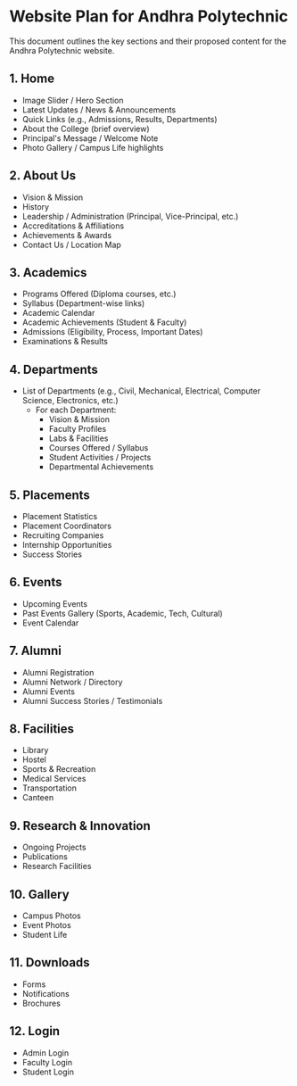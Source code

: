 # Website Plan for Andhra Polytechnic

This document outlines the key sections and their proposed content for the Andhra Polytechnic website.

## 1. Home
*   Image Slider / Hero Section
*   Latest Updates / News & Announcements
*   Quick Links (e.g., Admissions, Results, Departments)
*   About the College (brief overview)
*   Principal's Message / Welcome Note
*   Photo Gallery / Campus Life highlights

## 2. About Us
*   Vision & Mission
*   History
*   Leadership / Administration (Principal, Vice-Principal, etc.)
*   Accreditations & Affiliations
*   Achievements & Awards
*   Contact Us / Location Map

## 3. Academics
*   Programs Offered (Diploma courses, etc.)
*   Syllabus (Department-wise links)
*   Academic Calendar
*   Academic Achievements (Student & Faculty)
*   Admissions (Eligibility, Process, Important Dates)
*   Examinations & Results

## 4. Departments
*   List of Departments (e.g., Civil, Mechanical, Electrical, Computer Science, Electronics, etc.)
    *   For each Department:
        *   Vision & Mission
        *   Faculty Profiles
        *   Labs & Facilities
        *   Courses Offered / Syllabus
        *   Student Activities / Projects
        *   Departmental Achievements

## 5. Placements
*   Placement Statistics
*   Placement Coordinators
*   Recruiting Companies
*   Internship Opportunities
*   Success Stories

## 6. Events
*   Upcoming Events
*   Past Events Gallery (Sports, Academic, Tech, Cultural)
*   Event Calendar

## 7. Alumni
*   Alumni Registration
*   Alumni Network / Directory
*   Alumni Events
*   Alumni Success Stories / Testimonials

## 8. Facilities
*   Library
*   Hostel
*   Sports & Recreation
*   Medical Services
*   Transportation
*   Canteen

## 9. Research & Innovation
*   Ongoing Projects
*   Publications
*   Research Facilities

## 10. Gallery
*   Campus Photos
*   Event Photos
*   Student Life

## 11. Downloads
*   Forms
*   Notifications
*   Brochures

## 12. Login
*   Admin Login
*   Faculty Login
*   Student Login